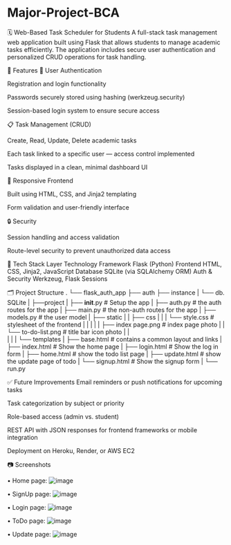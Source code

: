 # Major-Project-BCA
🗓️ Web-Based Task Scheduler for Students
A full-stack task management web application built using Flask that allows students to manage academic tasks efficiently. The application includes secure user authentication and personalized CRUD operations for task handling.

🚀 Features
🔐 User Authentication

Registration and login functionality

Passwords securely stored using hashing (werkzeug.security)

Session-based login system to ensure secure access

📋 Task Management (CRUD)

Create, Read, Update, Delete academic tasks

Each task linked to a specific user — access control implemented

Tasks displayed in a clean, minimal dashboard UI

🎨 Responsive Frontend

Built using HTML, CSS, and Jinja2 templating

Form validation and user-friendly interface

🔒 Security

Session handling and access validation

Route-level security to prevent unauthorized data access

🧠 Tech Stack
Layer	Technology
Framework	Flask (Python)
Frontend	HTML, CSS, Jinja2, JavaScript
Database	SQLite (via SQLAlchemy ORM)
Auth & Security	Werkzeug, Flask Sessions

🗂️ Project Structure
.
└── flask_auth_app
    ├── auth
    ├── instance
    |   └── db. SQLite
    |
    ├──project
    |    ├── __init__.py           # Setup the app
    |    ├── auth.py               # the auth routes for the app
    |    ├── main.py               # the non-auth routes for the app
    |    ├── models.py             # the user model
    |    ├── static
    |    |   ├── css
    |    |   |   └── style.css     # stylesheet of the frontend
    |    |   |
    |    |   ├── index page.png    # index page photo
    |    |   └── to-do-list.png    # title bar icon photo
    |    |   
    |    |
    |    └── templates
    |        ├── base.html         # contains a common layout and links
    |        ├── index.html        # Show the home page
    |        ├── login.html        # Show the log in form
    |        ├── home.html         # show the todo list page
    |        ├── update.html       # show the update page of todo
    |        └── signup.html       # Show the signup form
    |
    └── run.py

✅ Future Improvements
Email reminders or push notifications for upcoming tasks

Task categorization by subject or priority

Role-based access (admin vs. student)

REST API with JSON responses for frontend frameworks or mobile integration

Deployment on Heroku, Render, or AWS EC2

📷 Screenshots 

•	Home page:
![image](https://github.com/user-attachments/assets/f8c40458-8bdf-49e3-bd12-ddab0b7a07ba)

•	SignUp page:
 ![image](https://github.com/user-attachments/assets/f8233d7c-4815-4e86-a846-b59172ae63bb)

•	Login page:
![image](https://github.com/user-attachments/assets/68c88df2-3bb3-44c4-8d05-9d0fe2f90a2c) 

•	ToDo page:
![image](https://github.com/user-attachments/assets/3abfdc6a-63a0-4e02-bc0a-81ddd25e9bb2)

•	Update page:
![image](https://github.com/user-attachments/assets/4e9ba9cf-e03c-4108-81a8-a2fd63ff2b07)


